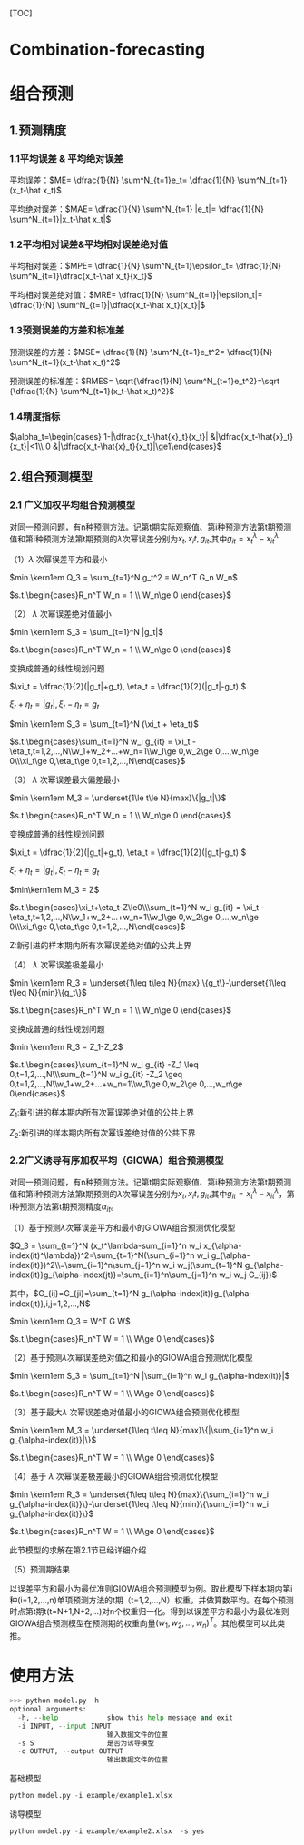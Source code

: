 [TOC]
# Combination-forecasting
# 组合预测
## 1.预测精度

### 1.1平均误差 & 平均绝对误差

平均误差：$ME= \dfrac{1}{N} \sum^N_{t=1}e_t= \dfrac{1}{N} \sum^N_{t=1}(x_t-\hat x_t)$

平均绝对误差：$MAE= \dfrac{1}{N} \sum^N_{t=1} |e_t|= \dfrac{1}{N} \sum^N_{t=1}|x_t-\hat x_t|$

### 1.2平均相对误差&平均相对误差绝对值

平均相对误差：$MPE= \dfrac{1}{N} \sum^N_{t=1}\epsilon_t= \dfrac{1}{N} \sum^N_{t=1}\dfrac{x_t-\hat x_t}{x_t}$

平均相对误差绝对值：$MRE= \dfrac{1}{N} \sum^N_{t=1}|\epsilon_t|= \dfrac{1}{N} \sum^N_{t=1}|\dfrac{x_t-\hat x_t}{x_t}|$

### 1.3预测误差的方差和标准差

预测误差的方差：$MSE= \dfrac{1}{N} \sum^N_{t=1}e_t^2= \dfrac{1}{N} \sum^N_{t=1}(x_t-\hat x_t)^2$

预测误差的标准差：$RMES= \sqrt{\dfrac{1}{N} \sum^N_{t=1}e_t^2}=\sqrt {\dfrac{1}{N} \sum^N_{t=1}(x_t-\hat x_t)^2}$

### 1.4精度指标

$\alpha_t=\begin{cases} 1-|\dfrac{x_t-\hat{x}_t}{x_t}| &|\dfrac{x_t-\hat{x}_t}{x_t}|<1\\ 0 &|\dfrac{x_t-\hat{x}_t}{x_t}|\ge1\end{cases}$

## 2.组合预测模型

### 2.1 广义加权平均组合预测模型

对同一预测问题，有n种预测方法。记第t期实际观察值、第i种预测方法第t期预测值和第i种预测方法第t期预测的$\lambda$次幂误差分别为$x_t,x_it,g_{it},$其中$g_{it} = x_t^\lambda-x_{it}^\lambda$

（1）$\lambda$ 次幂误差平方和最小

$min \kern1em Q_3 = \sum_{t=1}^N g_t^2 = W_n^T G_n W_n$

$s.t.\begin{cases}R_n^T W_n = 1 \\ W_n\ge 0 \end{cases}$

（2） $\lambda$ 次幂误差绝对值最小

$min \kern1em S_3 = \sum_{t=1}^N |g_t|$

$s.t.\begin{cases}R_n^T W_n = 1 \\ W_n\ge 0 \end{cases}$

变换成普通的线性规划问题

$\xi_t = \dfrac{1}{2}(|g_t|+g_t), \eta_t = \dfrac{1}{2}(|g_t|-g_t) $

$\xi_t + \eta_t =|g_t|,\xi_t - \eta_t =g_t$

$min \kern1em S_3 = \sum_{t=1}^N (\xi_t + \eta_t)$

$s.t.\begin{cases}\sum_{t=1}^N w_i g_{it} = \xi_t - \eta_t,t=1,2,...,N\\w_1+w_2+...+w_n=1\\w_1\ge 0,w_2\ge 0,...,w_n\ge 0\\\xi_t\ge 0,\eta_t\ge 0,t=1,2,...,N\end{cases}$

（3）  $\lambda$ 次幂误差最大偏差最小

$min \kern1em M_3 = \underset{1\le t\le N}{max}\{|g_t|\}$

$s.t.\begin{cases}R_n^T W_n = 1 \\ W_n\ge 0 \end{cases}$

变换成普通的线性规划问题

$\xi_t = \dfrac{1}{2}(|g_t|+g_t), \eta_t = \dfrac{1}{2}(|g_t|-g_t) $

$\xi_t + \eta_t =|g_t|,\xi_t - \eta_t =g_t$

$min\kern1em M_3 = Z$

$s.t.\begin{cases}\xi_t+\eta_t-Z\le0\\\sum_{t=1}^N w_i g_{it} = \xi_t - \eta_t,t=1,2,...,N\\w_1+w_2+...+w_n=1\\w_1\ge 0,w_2\ge 0,...,w_n\ge 0\\\xi_t\ge 0,\eta_t\ge 0,t=1,2,...,N\end{cases}$

Z:新引进的样本期内所有次幂误差绝对值的公共上界

（4）  $\lambda$ 次幂误差极差最小

$min \kern1em R_3 = \underset{1\leq t\leq N}{max} \{g_t\}-\underset{1\leq t\leq N}{min}\{g_t\}$

$s.t.\begin{cases}R_n^T W_n = 1 \\ W_n\ge 0 \end{cases}$

变换成普通的线性规划问题

$min \kern1em R_3 = Z_1-Z_2$

$s.t.\begin{cases}\sum_{t=1}^N w_i g_{it} -Z_1 \leq 0,t=1,2,...,N\\\sum_{t=1}^N w_i g_{it} -Z_2 \geq 0,t=1,2,...,N\\w_1+w_2+...+w_n=1\\w_1\ge 0,w_2\ge 0,...,w_n\ge 0\end{cases}$

$Z_1$:新引进的样本期内所有次幂误差绝对值的公共上界

$Z_2$:新引进的样本期内所有次幂误差绝对值的公共下界

### 2.2广义诱导有序加权平均（GIOWA）组合预测模型

对同一预测问题，有n种预测方法。记第t期实际观察值、第i种预测方法第t期预测值和第i种预测方法第t期预测的$\lambda$次幂误差分别为$x_t,x_it,g_{it},$其中$g_{it} = x_t^\lambda-x_{it}^\lambda$，第i种预测方法第t期预测精度$\alpha_{it}$。

（1）基于预测$\lambda$次幂误差平方和最小的GIOWA组合预测优化模型

$Q_3 = \sum_{t=1}^N (x_t^\lambda-sum_{i=1}^n w_i x_{\alpha-index(it)^\lambda})^2=\sum_{t=1}^N(\sum_{i=1}^n w_i g_{\alpha-index(it)})^2\\=\sum_{i=1}^n\sum_{j=1}^n w_i w_j(\sum_{t=1}^N g_{\alpha-index(it)}g_{\alpha-index(jt)}=\sum_{i=1}^n\sum_{j=1}^n w_i w_j G_{ij})$

其中，$G_{ij}=G_{ji}=\sum_{t=1}^N g_{\alpha-index(it)}g_{\alpha-index(jt)},i,j=1,2,...,N$

$min \kern1em Q_3 = W^T G W$

$s.t.\begin{cases}R_n^T W = 1 \\ W\ge 0 \end{cases}$

（2）基于预测$\lambda$次幂误差绝对值之和最小的GIOWA组合预测优化模型

$min \kern1em S_3 = \sum_{t=1}^N |\sum_{i=1}^n w_i g_{\alpha-index(it)}|$

$s.t.\begin{cases}R_n^T W = 1 \\ W\ge 0 \end{cases}$

（3）基于最大$\lambda$ 次幂误差绝对值最小的GIOWA组合预测优化模型

$min \kern1em M_3 = \underset{1\leq t\leq N}{max}\{|\sum_{i=1}^n w_i g_{\alpha-index(it)}|\}$

$s.t.\begin{cases}R_n^T W = 1 \\ W\ge 0 \end{cases}$

（4）基于 $\lambda$ 次幂误差极差最小的GIOWA组合预测优化模型

$min \kern1em R_3 = \underset{1\leq t\leq N}{max}\{\sum_{i=1}^n w_i g_{\alpha-index(it)}\}-\underset{1\leq t\leq N}{min}\{\sum_{i=1}^n w_i g_{\alpha-index(it)}\}$

$s.t.\begin{cases}R_n^T W = 1 \\ W\ge 0 \end{cases}$

此节模型的求解在第2.1节已经详细介绍

（5）预测期结果

以误差平方和最小为最优准则GIOWA组合预测模型为例。取此模型下样本期内第i种(i=1,2,...,n)单项预测方法的t期（t=1,2,...,N）权重，并做算数平均。在每个预测时点第t期t(t=N+1,N+2,...)对n个权重归一化。得到以误差平方和最小为最优准则GIOWA组合预测模型在预测期的权重向量$(w_1,w_2,...,w_n)^T$。其他模型可以此类推。

# 使用方法
```python
>>> python model.py -h
optional arguments:
  -h, --help            show this help message and exit
  -i INPUT, --input INPUT
                        输入数据文件的位置
  -s S                  是否为诱导模型
  -o OUTPUT, --output OUTPUT
                        输出数据文件的位置
```
基础模型

```python
python model.py -i example/example1.xlsx
```
诱导模型
```python
python model.py -i example/example2.xlsx  -s yes

```